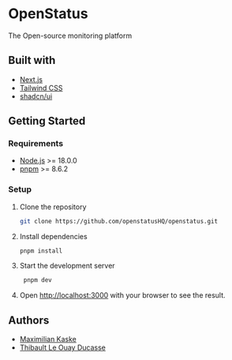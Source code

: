 # OpenStatus

The Open-source monitoring platform

## Built with

- [Next.js](https://nextjs.org/)
- [Tailwind CSS](https://tailwindcss.com/)
- [shadcn/ui](https://ui.shadcn.com/)



## Getting Started

### Requirements

- [Node.js](https://nodejs.org/en/) >= 18.0.0
- [pnpm](https://pnpm.io/) >= 8.6.2

### Setup

1. Clone the repository

   ```sh
   git clone https://github.com/openstatusHQ/openstatus.git
   ```

2. Install dependencies

   ```sh
   pnpm install
   ```

3. Start the development server

   ```sh
    pnpm dev
    ```

4. Open [http://localhost:3000](http://localhost:3000) with your browser to see the result.


## Authors

- [Maximilian Kaske](https://twitter.com/mxkaske)
- [Thibault Le Ouay Ducasse](https://twitter.com/thibaultleouay)